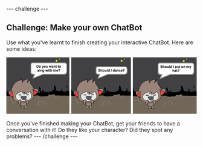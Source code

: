 --- challenge ---
## Challenge: Make your own ChatBot

Use what you've learnt to finish creating your interactive ChatBot. Here are some ideas:

![ChatBot ideas](images/chatbot-ideas.png)

Once you've finished making your ChatBot, get your friends to have a conversation with it! Do they like your character? Did they spot any problems?
--- /challenge ---

